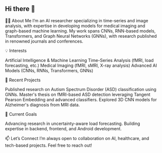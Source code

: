 ## Hi there 👋

<!--
**fatemehghanadi/FatemehGhanadi** is a ✨ _special_ ✨ repository because its `README.md` (this file) appears on your GitHub profile.
-->

👩‍💻 About Me
I’m an AI researcher specializing in time-series and image analysis, with expertise in developing models for medical imaging and graph-based machine learning. My work spans CNNs, RNN-based models, Transformers, and Graph Neural Networks (GNNs), with research published in renowned journals and conferences.

💡 Interests

Artificial Intelligence & Machine Learning
Time-Series Analysis (fMRI, load forecasting, etc.)
Medical Imaging (fMRI, sMRI, X-ray analysis)
Advanced AI Models (CNNs, RNNs, Transformers, GNNs)

🔭 Recent Projects

Published research on Autism Spectrum Disorder (ASD) classification using GNNs.
Master's thesis on fMRI-based ASD detection leveraging Tangent Pearson Embedding and advanced classifiers.
Explored 3D CNN models for Alzheimer's diagnosis from MRI data.


 🌱 Current Goals

Advancing research in uncertainty-aware load forecasting.
Building expertise in backend, frontend, and Android development.

 📫 Let’s Connect
I’m always open to collaboration on AI, healthcare, and tech-based projects. Feel free to reach out!



